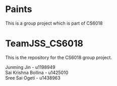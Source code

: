 # Paints
This is a group project which is part of CS6018

# TeamJSS_CS6018
This is the repository for the CS6018 group project.

Junming Jin - u1198949  
Sai Krishna Bollina - u1425010  
Sree Sai Ogeti - u1438963  
